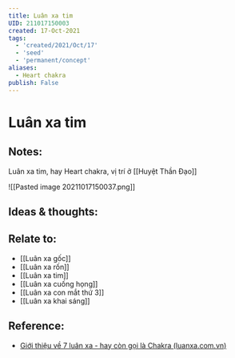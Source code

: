 ```yaml
---
title: Luân xa tim
UID: 211017150003
created: 17-Oct-2021
tags:
  - 'created/2021/Oct/17'
  - 'seed'
  - 'permanent/concept'
aliases:
  - Heart chakra
publish: False
---
```

# Luân xa tim

## Notes:
Luân xa tim, hay Heart chakra, vị trí ở [[Huyệt Thần Đạo]]

![[Pasted image 20211017150037.png]]

## Ideas & thoughts:

## Relate to:
- [[Luân xa gốc]]
- [[Luân xa rốn]]
- [[Luân xa tim]]
- [[Luân xa cuống họng]]
- [[Luân xa con mắt thứ 3]]
- [[Luân xa khai sáng]]

## Reference:
- [Giới thiệu về 7 luân xa - hay còn gọi là Chakra (luanxa.com.vn)](https://luanxa.com.vn/gioi-thieu-ve-7-luan-xa/)
